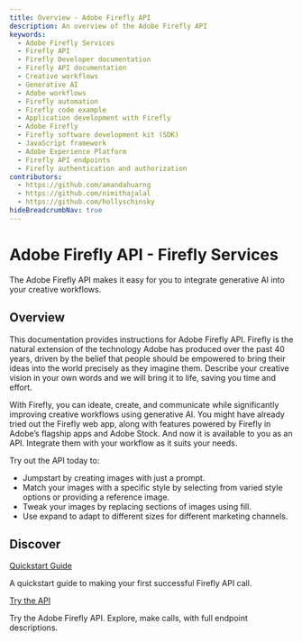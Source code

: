 ```yaml
---
title: Overview - Adobe Firefly API
description: An overview of the Adobe Firefly API
keywords:
  - Adobe Firefly Services
  - Firefly API
  - Firefly Developer documentation
  - Firefly API documentation
  - Creative workflows
  - Generative AI
  - Adobe workflows
  - Firefly automation
  - Firefly code example
  - Application development with Firefly
  - Adobe Firefly
  - Firefly software development kit (SDK)
  - JavaScript framework
  - Adobe Experience Platform
  - Firefly API endpoints
  - Firefly authentication and authorization
contributors:
  - https://github.com/amandahuarng
  - https://github.com/nimithajalal
  - https://github.com/hollyschinsky
hideBreadcrumbNav: true
---
```


<Hero slots="heading, text" background="rgb(233, 80, 80)"/>

# Adobe Firefly API - Firefly Services

The Adobe Firefly API makes it easy for you to integrate generative AI into your creative workflows.

<!-- <Resources slots="heading, links"/>

#### Resources

* [Quickstart Guide](./guides/) -->

## Overview

This documentation provides instructions for Adobe Firefly API. Firefly is the natural extension of the technology Adobe has produced over the past 40 years, driven by the belief that people should be empowered to bring their ideas into the world precisely as they imagine them. Describe your creative vision in your own words and we will bring it to life, saving you time and effort.

With Firefly, you can ideate, create, and communicate while significantly improving creative workflows using generative AI. You might have already tried out the Firefly web app, along with features powered by Firefly in Adobe’s flagship apps and Adobe Stock. And now it is available to you as an API. Integrate them with your workflow as it suits your needs.

Try out the API today to:

- Jumpstart by creating images with just a prompt.
- Match your images with a specific style by selecting from varied style options or providing a reference image.
- Tweak your images by replacing sections of images using fill.
- Use expand to adapt to different sizes for different marketing channels.

## Discover

<DiscoverBlock slots="link, text"/>

<!-- ### Get Started -->

[Quickstart Guide](guides/)

A quickstart guide to making your first successful Firefly API call.

<DiscoverBlock slots="link, text"/>

<!-- ### API References -->

[Try the API](guides/api/image_generation/V3/)

Try the Adobe Firefly API. Explore, make calls, with full endpoint descriptions.

<br/><br/><br/><br/>
